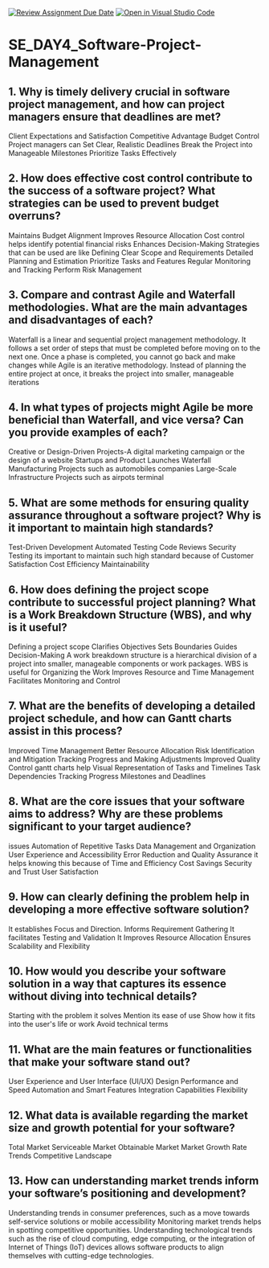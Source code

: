[![Review Assignment Due Date](https://classroom.github.com/assets/deadline-readme-button-22041afd0340ce965d47ae6ef1cefeee28c7c493a6346c4f15d667ab976d596c.svg)](https://classroom.github.com/a/9pw6JKcu)
[![Open in Visual Studio Code](https://classroom.github.com/assets/open-in-vscode-2e0aaae1b6195c2367325f4f02e2d04e9abb55f0b24a779b69b11b9e10269abc.svg)](https://classroom.github.com/online_ide?assignment_repo_id=17132566&assignment_repo_type=AssignmentRepo)
# SE_DAY4_Software-Project-Management
## 1. Why is timely delivery crucial in software project management, and how can project managers ensure that deadlines are met?

Client Expectations and Satisfaction
Competitive Advantage
Budget Control
Project managers can Set Clear, Realistic Deadlines
Break the Project into Manageable Milestones
Prioritize Tasks Effectively

## 2. How does effective cost control contribute to the success of a software project? What strategies can be used to prevent budget overruns?

Maintains Budget Alignment
Improves Resource Allocation
Cost control helps identify potential financial risks
Enhances Decision-Making
Strategies that can be used are like Defining Clear Scope and Requirements
Detailed Planning and Estimation
Prioritize Tasks and Features
Regular Monitoring and Tracking
Perform Risk Management

## 3. Compare and contrast Agile and Waterfall methodologies. What are the main advantages and disadvantages of each?

Waterfall is a linear and sequential project management methodology. It follows a set order of steps that must be completed before moving on to the next one. Once a phase is completed, you cannot go back and make changes while  Agile is an iterative methodology. Instead of planning the entire project at once, it breaks the project into smaller, manageable iterations

## 4. In what types of projects might Agile be more beneficial than Waterfall, and vice versa? Can you provide examples of each?

Creative or Design-Driven Projects-A digital marketing campaign or the design of a website
 Startups and Product Launches
 Waterfall 
 Manufacturing Projects such as automobiles companies
  Large-Scale Infrastructure Projects such as airpots terminal
  
## 5. What are some methods for ensuring quality assurance throughout a software project? Why is it important to maintain high standards?

Test-Driven Development
Automated Testing
Code Reviews
Security Testing
its important to maintain such high standard because of Customer Satisfaction
Cost Efficiency
Maintainability

## 6. How does defining the project scope contribute to successful project planning? What is a Work Breakdown Structure (WBS), and why is it useful?

Defining a project scope Clarifies Objectives
Sets Boundaries
Guides Decision-Making
A work breakdown structure is a hierarchical division of a project into smaller, manageable components or work packages.
WBS is useful for Organizing the Work
Improves Resource and Time Management
Facilitates Monitoring and Control

## 7. What are the benefits of developing a detailed project schedule, and how can Gantt charts assist in this process?

Improved Time Management
Better Resource Allocation
Risk Identification and Mitigation
Tracking Progress and Making Adjustments
Improved Quality Control
gantt charts help Visual Representation of Tasks and Timelines
Task Dependencies
Tracking Progress
Milestones and Deadlines

## 8. What are the core issues that your software aims to address? Why are these problems significant to your target audience?

issues
Automation of Repetitive Tasks
Data Management and Organization
User Experience and Accessibility
Error Reduction and Quality Assurance
it helps knowing this because of Time and Efficiency
Cost Savings
Security and Trust
User Satisfaction

## 9. How can clearly defining the problem help in developing a more effective software solution?

It establishes Focus and Direction.
Informs Requirement Gathering
It facilitates Testing and Validation
It Improves Resource Allocation
Ensures Scalability and Flexibility

## 10. How would you describe your software solution in a way that captures its essence without diving into technical details?

Starting with the problem it solves
Mention its ease of use
Show how it fits into the user's life or work
Avoid technical terms

## 11. What are the main features or functionalities that make your software stand out?

User Experience and User Interface (UI/UX) Design
Performance and Speed
Automation and Smart Features
Integration Capabilities
Flexibility

## 12. What data is available regarding the market size and growth potential for your software?

Total Market 
Serviceable Market
Obtainable Market
Market Growth Rate
Trends
Competitive Landscape


## 13. How can understanding market trends inform your software’s positioning and development?

Understanding trends in consumer preferences, such as a move towards self-service solutions or mobile accessibility
 Monitoring market trends helps in spotting competitive opportunities. 
 Understanding technological trends such as the rise of cloud computing, edge computing, or the integration of Internet of Things (IoT) devices allows software products to align themselves with cutting-edge technologies.
